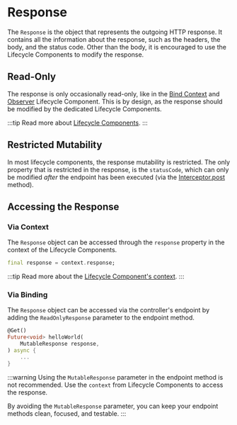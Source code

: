 # Response

The `Response` is the object that represents the outgoing HTTP response. It contains all the information about the response, such as the headers, the body, and the status code. Other than the body, it is encouraged to use the Lifecycle Components to modify the response.

## Read-Only

The response is only occasionally read-only, like in the [Bind Context][bind-context] and [Observer][observer] Lifecycle Component. This is by design, as the response should be modified by the dedicated Lifecycle Components.

:::tip
Read more about [Lifecycle Components][lifecycle-components].
:::

## Restricted Mutability

In most lifecycle components, the response mutability is restricted. The only property that is restricted in the response, is the `statusCode`, which can only be modified _after_ the endpoint has been executed (via the [Interceptor.post][interceptor-post] method).

## Accessing the Response

### Via Context

The `Response` object can be accessed through the `response` property in the context of the Lifecycle Components.

```dart
final response = context.response;
```

:::tip
Read more about the [Lifecycle Component's context][lifecycle-context].
:::

### Via Binding

The `Response` object can be accessed via the controller's endpoint by adding the `ReadOnlyResponse` parameter to the endpoint method.

```dart
@Get()
Future<void> helloWorld(
    MutableResponse response,
) async {
    ...
}
```

:::warning
Using the `MutableResponse` parameter in the endpoint method is not recommended. Use the `context` from Lifecycle Components to access the response.

By avoiding the `MutableResponse` parameter, you can keep your endpoint methods clean, focused, and testable.
:::

[bind-context]: ../context/bind.md
[observer]: ../lifecycle-components/observer.md
[lifecycle-components]: ../lifecycle-components/index.md
[interceptor-post]: ../lifecycle-components/interceptors.md#post
[lifecycle-context]: ../context/index.md
